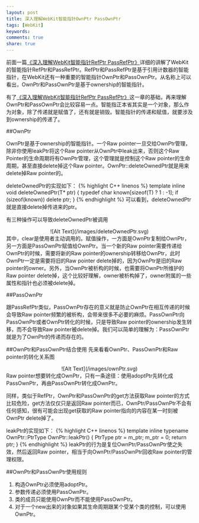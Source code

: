 ```yaml
---
layout: post
title: 深入理解WebKit智能指针OwnPtr PassOwnPtr
tags: [WebKit]
keywords: 
comments: true
share: true
---
```


前面一篇[《深入理解WebKit智能指针RefPtr PassRefPtr》](http://www.fenesky.com/blog/2014/06/18/webkit-smartPtr-RefPtr.html)详细的讲解了WebKit的智能指针RefPtr和PassRefPtr。RefPtr和PassRefPtr是基于引用计数器的智能指针，在WebKit还有一种重要的智能指针OwnPtr和PassOwnPtr。从名称上可以看出，OwnPtr和PassOwnPtr是基于ownership的智能指针。

有了[《深入理解WebKit智能指针RefPtr PassRefPtr》](http://www.fenesky.com/blog/2014/06/18/webkit-smartPtr-RefPtr.html)这一章的基础，再来理解OwnPtr和PassOwnPtr会比较容易一点。智能指正本省其实是一个对象，那么作为对象，除了传递就是赋值了，还有就是销毁。智能指针的传递和赋值，就要涉及到ownership的传递了。

##OwnPtr

OwnPtr是基于ownership的智能指针。一个Raw pointer一旦交给OwnPtr管理，除非你使用leakPtr将这个Raw pointer从OwnPtr中leak出来，否则这个Raw Pointer的生命周期将有OwnPtr管理，这个管理就是控制这个Raw pointer的生命周期，甚至直接delete掉这个Raw pointer。OwnPtr::deleteOwnedPtr就是用来delete掉Raw pointer的。
<p/>
deleteOwnedPtr的实现如下：
{% highlight C++ linenos %}
template <typename T> inline void deleteOwnedPtr(T* ptr)
{
    typedef char known[sizeof(T) ? 1 : -1];
    if (sizeof(known))
        delete ptr;
}
{% endhighlight %}
可以看到，deleteOwnedPtr就是直接delete掉传进来的ptr。
<p/>
有三种操作可以导致deleteOwnedPtr被调用

<div style="text-align:center" markdown="1">
![Alt Text](/images/deleteOwnedPtr.svg)
</div>
其中，clear是使用者主动调用的。赋值操作，一方面是OwnPtr复制给OwnPtr，另一方面是PassOwnPtr赋值给OwnPtr。当一个新的Raw pointer需要传递给OwnPtr的时候，需要将新的Raw pointer的ownership转移给OwnPtr，此时OwnPtr一定是需要将旧的Raw pointer delete掉的，因为OwnPtr是旧的Raw pointer的owner。另外，当OwnPtr被析构的时候，也需要将OwnPtr所维护的Raw pointer delete掉，这个比较好理解，owner被析构掉了，owner附属的一些属性和指针也必须被delete掉。

##PassOwnPtr

跟PassRefPtr类似，PassOwnPtr存在的意义就是防止OwnPtr在相互传递的时候会导致Raw pointer频繁的被析构，会带来很多不必要的麻烦。PassOwnPtr向PassOwnPtr或者OwnPtr转化的时候，只是导致Raw pointer的ownership发生转移，而不会导致Raw pointer被delete掉。我们可以简单的理解为：PassOwnPtr就是为了OwnPtr的传递而存在的。

##OwnPtr和PassOwnPtr结合使用
先来看看OwnPtr、PassOwnPtr和Raw pointer的转化关系图

<div style="text-align:center" markdown="1">
![Alt Text](/images/ownPtr.svg)
</div>
Raw pointer想要转化成OwnPtr，只有一条途径：使用adoptPtr先转化成PassOwnPtr，再由PassOwnPtr转化成OwnPtr。
<p/>

同样，类似于RefPtr，OwnPtr和PassOwnPtr的get方法获取Raw pointer的方式比较危险，get方法仅仅只是返回Raw pointer而已，OwnPtr/PassOwnPtr不会有任何感知，很有可能会出现get获取的Raw pointer指向的内容在某一时刻被OwnPtr delete掉了。
<p/>
leakPtr的实现如下：
{% highlight C++ linenos %}
template<typename T> inline typename OwnPtr<T>::PtrType OwnPtr<T>::leakPtr()
{
    PtrType ptr = m_ptr;
    m_ptr = 0;
    return ptr;
}
{% endhighlight %}
leakPtr的行为是复位OwnPtr/PassOwnPtr使之失效，然后返回Raw pointer，相当于向OwnPtr/PassOwnPtr回收Raw pointer的管理权限。


##OwnPtr和PassOwnPtr使用规则

1. 构造OwnPtr必须使用adoptPtr。
2. 参数传递必须使用PassOwnPtr。
3. 类的成员只能使用OwnPtr而不能使用PassOwnPtr。
4. 对于一个new出来的对象如果其生命周期跟某个受某个类的控制，可以使用OwnPtr。